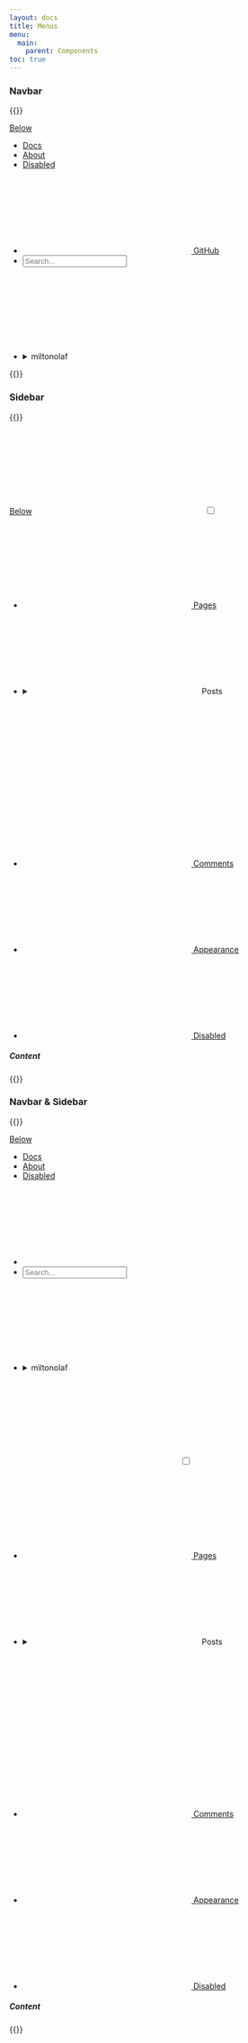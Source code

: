 ```yaml
---
layout: docs
title: Menus
menu:
  main:
    parent: Components
toc: true
---
```


### Navbar

{{<example>}}
<nav class="navbar">
  <a href="#" class="brand">Below</a>
  <div class="navbar-scroll">
    <ul class="menu-responsive">
    <li class="active"><a href="#">Docs</a></li>
    <li><a href="#">About</a></li>
    <li class="disabled"><a href="#">Disabled</a></li>
    <li>
      <a href="#">
        <svg class="icon">
          <use xlink:href="/assets/icons/feather.svg#github"/>
        </svg>
        GitHub
      </a>
    </li>
    <li><form class="form"><input type="text" placeholder="Search..."></form></li>
    <li>
      <details class="dropdown">
        <summary class="btn btn-clear">
          <span>miltonolaf</span>
          <svg class="icon icon-small">
            <use xlink:href="/assets/icons/feather.svg#chevron-down"/>
          </svg>
        </summary>
        <ul class="dropdown-menu">
          <li><a class="dropdown-item" href="#">Profile</a></li>
          <li><a class="dropdown-item" href="#">Settings</a></li>
          <li class="dropdown-item-separator"></li>
          <li><a class="dropdown-item" href="#">Logout</a></li>
        </ul>
      </details>
    </li>
    </ul>
  </div>
</nav>
{{</example>}}

### Sidebar

{{<example>}}
<div class="row">
  <div class="col-md-3 sidebar">
    <a href="#" class="brand">Below</a>
    <label for="example-01" class="menu-toggle-button">
      <svg class="icon">
        <use xlink:href="/assets/icons/feather.svg#menu"/>
      </svg>
    </label>
    <input type="checkbox" id="example-01" role="button" class="menu-toggle">
    <ul class="folding-menu">
      <li>
      <a href="#">
        <svg class="icon">
          <use xlink:href="/assets/icons/feather.svg#list"/>
        </svg>
        Pages
        </a>
      </li>
      <li>
        <details class="folding folding-borderless">
          <summary class="folding-title">
            <svg class="icon">
              <use xlink:href="/assets/icons/feather.svg#layers"/>
            </svg>
            Posts
            <svg class="icon icon-right icon-rotate">
              <use xlink:href="/assets/icons/feather.svg#chevron-down"/>
            </svg>
          </summary>
          <div class="folding-content">
            <ul>
              <li><a href="#">New Post</a></li>
              <li><a href="#">All Posts</a></li>
            </ul>
          </div>
        </details>
      </li>
      <li>
        <a href="#">
          <svg class="icon">
            <use xlink:href="/assets/icons/feather.svg#message-circle"/>
          </svg>
          Comments
        </a>
      </li>
      <li>
        <a href="#">
          <svg class="icon">
            <use xlink:href="/assets/icons/feather.svg#settings"/>
          </svg>
          Appearance
        </a>
      </li>
      <li class="disabled">
        <a href="#">
          <svg class="icon">
            <use xlink:href="/assets/icons/feather.svg#clock"/>
          </svg>
          Disabled
        </a>
      </li>
    </ul>
  </div>
  <div class="col-md-9">
    <h5>Content</h5>
  </div>
</div>
{{</example>}}

### Navbar & Sidebar

{{<example>}}
<nav class="navbar">
  <a href="#" class="brand">Below</a>
  <div class="navbar-scroll">
    <ul class="menu-responsive">
      <li class="active"><a href="#">Docs</a></li>
      <li><a href="#">About</a></li>
      <li class="disabled"><a href="#">Disabled</a></li>
      <li>
        <a href="#">
          <svg class="icon">
            <use xlink:href="/assets/icons/feather.svg#github"/>
          </svg>
        </a>
      </li>
      <li><form class="form"><input type="text" placeholder="Search..."></form></li>
      <li>
        <details class="dropdown">
          <summary class="btn btn-clear">
            <span>miltonolaf</span>
            <svg class="icon icon-small">
              <use xlink:href="/assets/icons/feather.svg#chevron-down"/>
            </svg>
          </summary>
          <ul class="dropdown-menu">
            <li><a class="dropdown-item" href="#">Profile</a></li>
            <li><a class="dropdown-item" href="#">Settings</a></li>
            <li class="dropdown-item-separator"></li>
            <li><a class="dropdown-item" href="#">Logout</a></li>
          </ul>
        </details>
      </li>
    </ul>
  </div>
</nav>

<div class="container-fluid">
  <div class="row">
    <div class="col-md-3 sidebar">
      <label for="example-02" class="menu-toggle-button">
        <svg class="icon">
          <use xlink:href="/assets/icons/feather.svg#menu"/>
        </svg>
      </label>
      <input type="checkbox" id="example-02 role="button" class="menu-toggle">
      <ul class="folding-menu">
        <li>
        <a href="#">
          <svg class="icon">
            <use xlink:href="/assets/icons/feather.svg#list"/>
          </svg>
          Pages
          </a>
        </li>
        <li>
          <details class="folding folding-borderless">
            <summary class="folding-title">
              <svg class="icon">
                <use xlink:href="/assets/icons/feather.svg#layers"/>
              </svg>
              Posts
              <svg class="icon icon-right icon-rotate">
                <use xlink:href="/assets/icons/feather.svg#chevron-down"/>
              </svg>
            </summary>
            <div class="folding-content">
              <ul>
                <li><a href="#">New Post</a></li>
                <li><a href="#">All Posts</a></li>
              </ul>
            </div>
          </details>
        </li>
        <li>
          <a href="#">
            <svg class="icon">
              <use xlink:href="/assets/icons/feather.svg#message-circle"/>
            </svg>
            Comments
          </a>
        </li>
        <li>
          <a href="#">
            <svg class="icon">
              <use xlink:href="/assets/icons/feather.svg#settings"/>
            </svg>
            Appearance
          </a>
        </li>
        <li class="disabled">
          <a href="#">
            <svg class="icon">
              <use xlink:href="/assets/icons/feather.svg#clock"/>
            </svg>
            Disabled
          </a>
        </li>
      </ul>
    </div>
    <div class="col-md-9">
      <h5>Content</h5>
    </div>
  </div>
</div>
{{</example>}}
